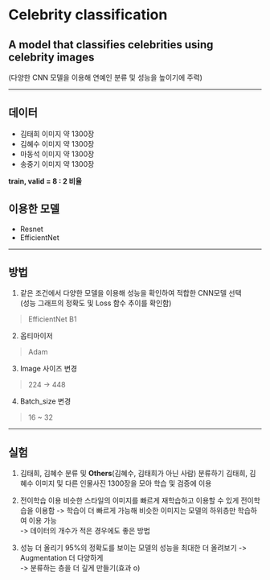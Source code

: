 # Celebrity classification  

## A model that classifies celebrities using celebrity images  

(다양한 CNN 모델을 이용해 연예인 분류 및 성능을 높이기에 주력)  

------------------------------------------------------------------------------------------
## 데이터  
+ 김태희 이미지 약 1300장  
+ 김혜수 이미지 약 1300장  
+ 마동석 이미지 약 1300장  
+ 송중기 이미지 약 1300장
  
**train, valid = 8 : 2 비율**    

## 이용한 모델  
+ Resnet  
+ EfficientNet

------------------------------------------------------------------------------------------
## 방법  
1. 같은 조건에서 다양한 모델을 이용해 성능을 확인하여 적합한 CNN모델 선택  
(성능 그래프의 정확도 및 Loss 함수 추이를 확인함)  
> EfficientNet B1  
    
2. 옵티마이저
> Adam  
  
3. Image 사이즈 변경
> 224 -> 448  
  
4. Batch_size 변경
> 16 ~ 32  
  
------------------------------------------------------------------------------------------
## 실험  
1. 김태희, 김혜수 분류 및 **Others**(김혜수, 김태희가 아닌 사람) 분류하기
김태희, 김혜수 이미지 및 다른 인물사진 1300장을 모아 학습 및 검증에 이용

2. 전이학습 이용
비슷한 스타일의 이미지를 빠르게 재학습하고 이용할 수 있게 전이학습을 이용함
-> 학습이 더 빠르게 가능해 비슷한 이미지는 모델의 하위층만 학습하여 이용 가능  
-> 데이터의 개수가 적은 경우에도 좋은 방법   

3. 성능 더 올리기
95%의 정확도를 보이는 모델의 성능을 최대한 더 올려보기
-> Augmentation 더 다양하게  
-> 분류하는 층을 더 깊게 만들기(효과 o)  


